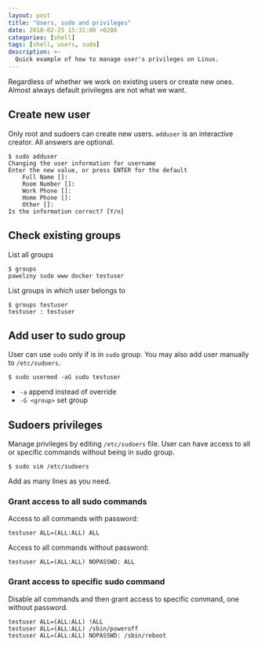 ```yaml
---
layout: post
title: "Users, sudo and privileges"
date: 2018-02-25 15:31:00 +0200
categories: [shell]
tags: [shell, users, sudo]
description: >-
  Quick example of how to manage user's privileges on Linux.
---
```


Regardless of whether we work on existing users or create new ones.
Almost always default privileges are not what we want.

## Create new user

Only root and sudoers can create new users.
`adduser` is an interactive creator. All answers are optional.

```console
$ sudo adduser
Changing the user information for username
Enter the new value, or press ENTER for the default
    Full Name []:
    Room Number []:
    Work Phone []:
    Home Phone []:
    Other []:
Is the information correct? [Y/n]
```

## Check existing groups

List all groups

```console
$ groups
pawelzny sudo www docker testuser
```

List groups in which user belongs to

```console
$ groups testuser
testuser : testuser
```

## Add user to sudo group

User can use `sudo` only if is in `sudo` group.
You may also add user manually to `/etc/sudoers`.

```console
$ sudo usermod -aG sudo testuser
```

* `-a` append instead of override
* `-G <group>` set group

## Sudoers privileges

Manage privileges by editing `/etc/sudoers` file.
User can have access to all or specific commands without being in sudo group.

```console
$ sudo vim /etc/sudoers
```

Add as many lines as you need.

### Grant access to all sudo commands

Access to all commands with password:

```
testuser ALL=(ALL:ALL) ALL
```

Access to all commands without password:

```
testuser ALL=(ALL:ALL) NOPASSWD: ALL
```

### Grant access to specific sudo command

Disable all commands and then grant access to specific command, one without password.

```
testuser ALL=(ALL:ALL) !ALL
testuser ALL=(ALL:ALL) /sbin/poweroff
testuser ALL=(ALL:ALL) NOPASSWD: /sbin/reboot
```
